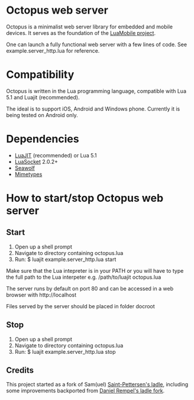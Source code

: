 # Octopus web server

Octopus is a minimalist web server library for embedded and mobile devices. It
serves as the foundation of the [LuaMobile project](https://github.com/LuaMobile).

One can launch a fully functional web server with a few lines of code. See
example.server_http.lua for reference.


# Compatibility

Octopus is written in the Lua programming language, compatible with Lua 5.1 and
Luajit (recommended).

The ideal is to support iOS, Android and Windows phone. Currently it is being
tested on Android only.


# Dependencies

* [LuaJIT](http://luajit.org/) (recommended) or Lua 5.1
* [LuaSocket](https://luarocks.org/modules/luarocks/luasocket) 2.0.2+
* [Seawolf](https://luarocks.org/modules/develcuy/seawolf)
* [Mimetypes](https://luarocks.org/modules/luarocks/mimetypes)

# How to start/stop Octopus web server

## Start

1. Open up a shell prompt
2. Navigate to directory containing octopus.lua
3. Run: $ luajit example.server_http.lua start

Make sure that the Lua intepreter is in your PATH
or you will have to type the full path to the Lua interpeter
e.g. /path/to/luajit octopus.lua

The server runs by default on port 80 and can be accessed in
a web browser with http://localhost

Files served by the server should be placed in folder docroot

## Stop

1. Open up a shell prompt
2. Navigate to directory containing octopus.lua
3. Run: $ luajit example.server_http.lua stop

## Credits

This project started as a fork of Sam(uel) [Saint-Pettersen's ladle](),
including some improvements backported from [Daniel Rempel's ladle fork](https://github.com/danielrempel/ladle).

